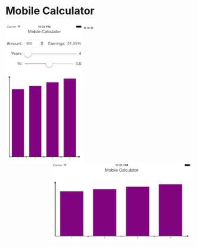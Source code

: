 # Mobile Calculator
===
<img style="float: left; width: 210px;" src="https://raw.githubusercontent.com/emarashliev/Mobile-Calculator/master/screenshot1.png" /> <img style="float: right; width: 380px;" src="https://raw.githubusercontent.com/emarashliev/Mobile-Calculator/master/screenshot2.png" />
